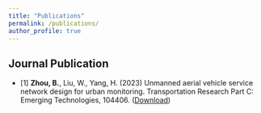 ```yaml
---
title: "Publications"
permalink: /publications/
author_profile: true
---
```


<!-- {% if author.googlescholar %}
  You can also find my articles on <u><a href="{{author.googlescholar}}">my Google Scholar profile</a>.</u>
{% endif %}

{% include base_path %}

{% for post in site.publications reversed %}
  {% include archive-single.html %}
{% endfor %} -->

Journal Publication
----------
* [1] **Zhou, B.**, Liu, W., Yang, H. (2023) Unmanned aerial vehicle service network design for urban monitoring. Transportation Research Part C: Emerging Technologies, 104406. ([Download](https://doi.org/10.1016/j.trc.2023.104406))
